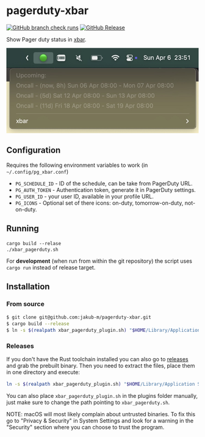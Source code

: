 # pagerduty-xbar
[![GitHub branch check runs](https://img.shields.io/github/check-runs/jakub-m/pagerduty-xbar/main?logo=github)](https://github.com/jakub-m/pagerduty-xbar/actions)
[![GitHub Release](https://img.shields.io/github/v/release/jakub-m/pagerduty-xbar)](https://github.com/jakub-m/pagerduty-xbar/releases)


Show Pager duty status in [xbar][xbar].

[xbar]: https://github.com/matryer/xbar

![Screenshot showing the appearance of the plugin](doc/example.jpg)

## Configuration

Requires the following environment variables to work (in `~/.config/pg_xbar.conf`)
- `PG_SCHEDULE_ID` - ID of the schedule, can be take from PagerDuty URL.
- `PG_AUTH_TOKEN` - Authentication token, generate it in PagerDuty settings.
- `PG_USER_ID` - your user ID, available in your profile URL.
- `PG_ICONS` - Optional set of there icons: on-duty, tomorrow-on-duty, not-on-duty.

## Running

```
cargo build --relase
./xbar_pagerduty.sh
```

For **development** (when run from within the git repository) the script uses
`cargo run` instead of release target.

## Installation

### From source

```sh
$ git clone git@github.com:jakub-m/pagerduty-xbar.git
$ cargo build --release
$ ln -s $(realpath xbar_pagerduty_plugin.sh) "$HOME/Library/Application Support/xbar/plugins/pagerduty.5m.sh"
```

### Releases
If you don't have the Rust toolchain installed you can also go to [releases][releases] and grab the prebuilt binary. Then you need to extract the files, place them in one directory and execute:

[releases]: https://github.com/jakub-m/pagerduty-xbar/releases

```sh
ln -s $(realpath xbar_pagerduty_plugin.sh) "$HOME/Library/Application Support/xbar/plugins/pagerduty.5m.sh"
```

You can also place `xbar_pagerduty_plugin.sh` in the plugins folder manually, just make sure to change the path pointing to `xbar_pagerduty.sh`.

NOTE: macOS will most likely complain about untrusted binaries. To fix this go to "Privacy & Security" in System Settings and look for a warning in the "Security" section where you can choose to trust the program.
